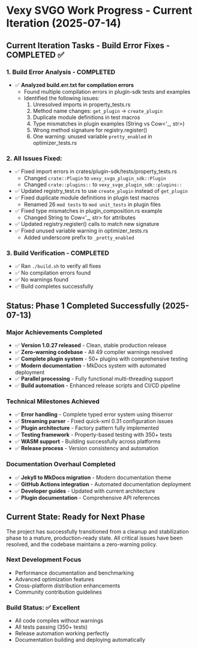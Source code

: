 # Vexy SVGO Work Progress - Current Iteration (2025-07-14)

## Current Iteration Tasks - Build Error Fixes - COMPLETED ✅

### 1. Build Error Analysis - COMPLETED
- ✅ **Analyzed build.err.txt for compilation errors**
  - Found multiple compilation errors in plugin-sdk tests and examples
  - Identified the following issues:
    1. Unresolved imports in property_tests.rs
    2. Method name changes: `get_plugin` → `create_plugin`
    3. Duplicate module definitions in test macros
    4. Type mismatches in plugin examples (String vs Cow<'_, str>)
    5. Wrong method signature for registry.register()
    6. One warning: unused variable `pretty_enabled` in optimizer_tests.rs
  
### 2. All Issues Fixed:
- ✅ Fixed import errors in crates/plugin-sdk/tests/property_tests.rs
  - Changed `crate::Plugin` to `vexy_svgo_plugin_sdk::Plugin`
  - Changed `crate::plugins::` to `vexy_svgo_plugin_sdk::plugins::`
- ✅ Updated registry_test.rs to use `create_plugin` instead of `get_plugin`
- ✅ Fixed duplicate module definitions in plugin test macros
  - Renamed 26 `mod tests` to `mod unit_tests` in plugin files
- ✅ Fixed type mismatches in plugin_composition.rs example
  - Changed String to Cow<'_, str> for attributes
- ✅ Updated registry.register() calls to match new signature
- ✅ Fixed unused variable warning in optimizer_tests.rs
  - Added underscore prefix to `_pretty_enabled`

### 3. Build Verification - COMPLETED
- ✅ Ran `./build.sh` to verify all fixes
- ✅ No compilation errors found
- ✅ No warnings found
- ✅ Build completes successfully

## Status: Phase 1 Completed Successfully (2025-07-13)

### Major Achievements Completed
- ✅ **Version 1.0.27 released** - Clean, stable production release
- ✅ **Zero-warning codebase** - All 49 compiler warnings resolved
- ✅ **Complete plugin system** - 50+ plugins with comprehensive testing  
- ✅ **Modern documentation** - MkDocs system with automated deployment
- ✅ **Parallel processing** - Fully functional multi-threading support
- ✅ **Build automation** - Enhanced release scripts and CI/CD pipeline

### Technical Milestones Achieved
- ✅ **Error handling** - Complete typed error system using thiserror
- ✅ **Streaming parser** - Fixed quick-xml 0.31 configuration issues
- ✅ **Plugin architecture** - Factory pattern fully implemented
- ✅ **Testing framework** - Property-based testing with 350+ tests
- ✅ **WASM support** - Building successfully across platforms
- ✅ **Release process** - Version consistency and automation

### Documentation Overhaul Completed
- ✅ **Jekyll to MkDocs migration** - Modern documentation theme
- ✅ **GitHub Actions integration** - Automated documentation deployment
- ✅ **Developer guides** - Updated with current architecture
- ✅ **Plugin documentation** - Comprehensive API references

## Current State: Ready for Next Phase

The project has successfully transitioned from a cleanup and stabilization phase to a mature, production-ready state. All critical issues have been resolved, and the codebase maintains a zero-warning policy.

### Next Development Focus
- Performance documentation and benchmarking
- Advanced optimization features
- Cross-platform distribution enhancements
- Community contribution guidelines

### Build Status: ✅ Excellent
- All code compiles without warnings
- All tests passing (350+ tests)
- Release automation working perfectly
- Documentation building and deploying automatically